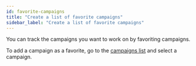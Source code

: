 ```yaml
---
id: favorite-campaigns
title: "Create a list of favorite campaigns"
sidebar_label: "Create a list of favorite campaigns"
---
```


You can track the campaigns you want to work on by favoriting campaigns.

To add a campaign as a favorite, go to the [campaigns list]({{appURL}}/campaigns) and select a campaign.

